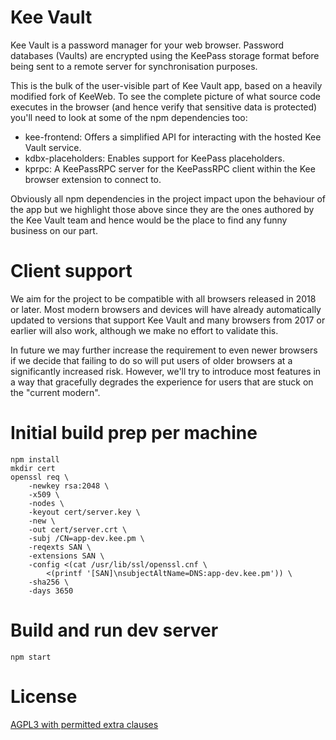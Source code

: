 # Kee Vault

Kee Vault is a password manager for your web browser. Password databases (Vaults) are encrypted using the KeePass storage format before being sent to a remote server for synchronisation purposes.

This is the bulk of the user-visible part of Kee Vault app, based on a heavily modified fork of KeeWeb. To see the complete picture of what source code executes in the browser (and hence verify that sensitive data is protected) you'll need to look at some of the npm dependencies too:

* kee-frontend: Offers a simplified API for interacting with the hosted Kee Vault service.
* kdbx-placeholders: Enables support for KeePass placeholders.
* kprpc: A KeePassRPC server for the KeePassRPC client within the Kee browser extension to connect to.

Obviously all npm dependencies in the project impact upon the behaviour of the app but we highlight those above since they are the ones authored by the Kee Vault team and hence would be the place to find any funny business on our part.

# Client support

We aim for the project to be compatible with all browsers released in 2018 or later. Most modern browsers and devices will have already automatically updated to versions that support Kee Vault and many browsers from 2017 or earlier will also work, although we make no effort to validate this.

In future we may further increase the requirement to even newer browsers if we decide that failing to do so will put users of older browsers at a significantly increased risk. However, we'll try to introduce most features in a way that gracefully degrades the experience for users that are stuck on the "current modern".

# Initial build prep per machine

```
npm install
mkdir cert
openssl req \
    -newkey rsa:2048 \
    -x509 \
    -nodes \
    -keyout cert/server.key \
    -new \
    -out cert/server.crt \
    -subj /CN=app-dev.kee.pm \
    -reqexts SAN \
    -extensions SAN \
    -config <(cat /usr/lib/ssl/openssl.cnf \
        <(printf '[SAN]\nsubjectAltName=DNS:app-dev.kee.pm')) \
    -sha256 \
    -days 3650
```

# Build and run dev server

```
npm start
```

# License

[AGPL3 with permitted extra clauses](https://github.com/kee-org/keevault/blob/master/LICENSE)
